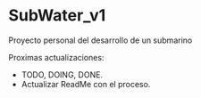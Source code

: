 # SubWater_v1
Proyecto personal del desarrollo de un submarino


Proximas actualizaciones: 
- TODO, DOING, DONE.
- Actualizar ReadMe con el proceso.
